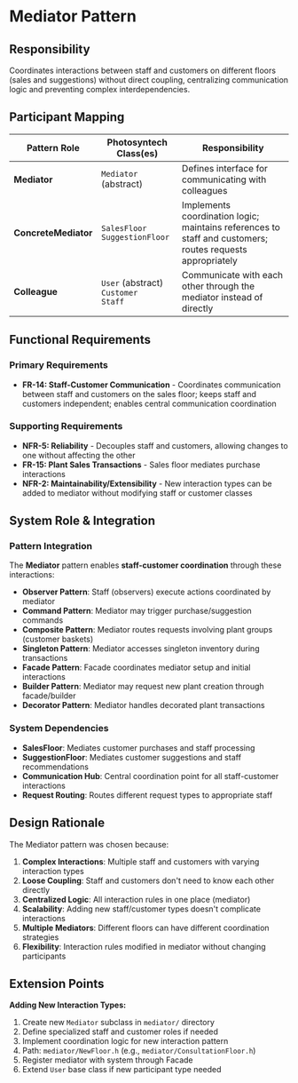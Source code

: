 # Mediator Pattern

## Responsibility
Coordinates interactions between staff and customers on different floors (sales and suggestions) without direct coupling, centralizing communication logic and preventing complex interdependencies.

## Participant Mapping

| Pattern Role | Photosyntech Class(es) | Responsibility |
|--------------|------------------------|----------------|
| **Mediator** | `Mediator` (abstract) | Defines interface for communicating with colleagues |
| **ConcreteMediator** | `SalesFloor`<br>`SuggestionFloor` | Implements coordination logic; maintains references to staff and customers; routes requests appropriately |
| **Colleague** | `User` (abstract)<br>`Customer`<br>`Staff` | Communicate with each other through the mediator instead of directly |

## Functional Requirements

### Primary Requirements
- **FR-14: Staff-Customer Communication** - Coordinates communication between staff and customers on the sales floor; keeps staff and customers independent; enables central communication coordination

### Supporting Requirements
- **NFR-5: Reliability** - Decouples staff and customers, allowing changes to one without affecting the other
- **FR-15: Plant Sales Transactions** - Sales floor mediates purchase interactions
- **NFR-2: Maintainability/Extensibility** - New interaction types can be added to mediator without modifying staff or customer classes

## System Role & Integration

### Pattern Integration
The **Mediator** pattern enables **staff-customer coordination** through these interactions:

- **Observer Pattern**: Staff (observers) execute actions coordinated by mediator
- **Command Pattern**: Mediator may trigger purchase/suggestion commands
- **Composite Pattern**: Mediator routes requests involving plant groups (customer baskets)
- **Singleton Pattern**: Mediator accesses singleton inventory during transactions
- **Facade Pattern**: Facade coordinates mediator setup and initial interactions
- **Builder Pattern**: Mediator may request new plant creation through facade/builder
- **Decorator Pattern**: Mediator handles decorated plant transactions

### System Dependencies
- **SalesFloor**: Mediates customer purchases and staff processing
- **SuggestionFloor**: Mediates customer suggestions and staff recommendations
- **Communication Hub**: Central coordination point for all staff-customer interactions
- **Request Routing**: Routes different request types to appropriate staff

## Design Rationale

The Mediator pattern was chosen because:
1. **Complex Interactions**: Multiple staff and customers with varying interaction types
2. **Loose Coupling**: Staff and customers don't need to know each other directly
3. **Centralized Logic**: All interaction rules in one place (mediator)
4. **Scalability**: Adding new staff/customer types doesn't complicate interactions
5. **Multiple Mediators**: Different floors can have different coordination strategies
6. **Flexibility**: Interaction rules modified in mediator without changing participants

## Extension Points

**Adding New Interaction Types:**
1. Create new `Mediator` subclass in `mediator/` directory
2. Define specialized staff and customer roles if needed
3. Implement coordination logic for new interaction pattern
4. Path: `mediator/NewFloor.h` (e.g., `mediator/ConsultationFloor.h`)
5. Register mediator with system through Facade
6. Extend `User` base class if new participant type needed

